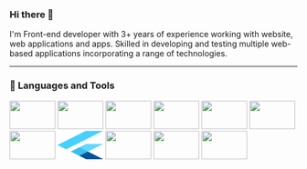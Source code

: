 ### Hi there 👋 

  I'm Front-end developer with 3+ years of experience working with website, web applications and apps. Skilled in
developing and testing multiple web-based applications incorporating a range of technologies.

<hr>
<h3>🧰 Languages and Tools</h3>
<p>   
   <img width="80px" height="50px" src="https://cdn.jsdelivr.net/gh/devicons/devicon/icons/html5/html5-plain.svg"/>
   <img width="80px" height="50px" src="https://cdn.jsdelivr.net/gh/devicons/devicon/icons/css3/css3-plain.svg"/>    
   <img width="80px" height="50px" src="https://cdn.jsdelivr.net/npm/devicon-2.2@2.2.0/icons/bootstrap/bootstrap-plain-wordmark.svg"/>  
   <img width="80px" height="50px" src="https://cdn.jsdelivr.net/npm/devicon-2.2@2.2.0/icons/jquery/jquery-plain.svg"/> 
    <img width="80px" height="50px" src="https://cdn.jsdelivr.net/npm/devicon-2.2@2.2.0/icons/wordpress/wordpress-original.svg"/>   
   <img width="80px" height="50px" src="https://cdn.jsdelivr.net/gh/devicons/devicon/icons/react/react-original.svg"/> 
   <img width="80px" height="50px" src="https://cdn.jsdelivr.net/gh/devicons/devicon/icons/typescript/typescript-plain.svg"/> 
   <img width="80px" height="50px" src="   https://github.com/MURALI-NOT6/MURALI-NOT6/blob/main/flutter.png"/> 
   <img width="80px" height="50px" src="https://cdn.jsdelivr.net/gh/devicons/devicon/icons/git/git-original.svg"/> 
   <img width="80px" height="50px" src="https://cdn.jsdelivr.net/npm/devicon-2.2@2.2.0/icons/sass/sass-original.svg"/>   
   <img width="80px" height="50px" src="https://cdn.jsdelivr.net/gh/devicons/devicon/icons/github/github-original.svg"/>   
</p> 

 


